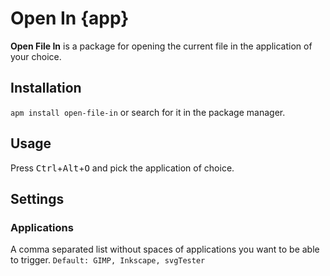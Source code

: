 # Open In {app}

**Open File In** is a package for opening the current file in the application of your choice.

## Installation
`apm install open-file-in` or search for it in the package manager.

## Usage

Press <kbd>Ctrl</kbd>+<kbd>Alt</kbd>+<kbd>O</kbd> and pick the application of choice.

## Settings
### Applications
A comma separated list without spaces of applications you want to be able to trigger.
`Default: GIMP, Inkscape, svgTester`

